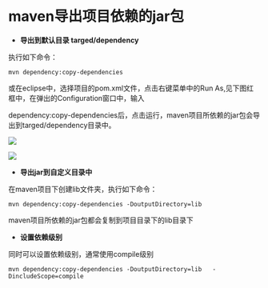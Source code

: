 # maven导出项目依赖的jar包

* **导出到默认目录 targed/dependency**

执行如下命令：

```text
mvn dependency:copy-dependencies
```

或在eclipse中，选择项目的pom.xml文件，点击右键菜单中的Run As,见下图红框中，在弹出的Configuration窗口中，输入

dependency:copy-dependencies后，点击运行，maven项目所依赖的jar包会导出到targed/dependency目录中。

[![](file:///C:/Users/tony/AppData/Local/Temp/enhtmlclip/Image%283%29.jpg)](http://static.oschina.net/uploads/space/2014/0326/093320_v2r1_1410765.jpg)

![](file:///C:/Users/tony/AppData/Local/Temp/enhtmlclip/Image%2815%29.png)

* **导出jar到自定义目录中**

在maven项目下创建lib文件夹，执行如下命令：

```text
mvn dependency:copy-dependencies -DoutputDirectory=lib
```

maven项目所依赖的jar包都会复制到项目目录下的lib目录下

* **设置依赖级别**

同时可以设置依赖级别，通常使用compile级别

```text
mvn dependency:copy-dependencies -DoutputDirectory=lib   -DincludeScope=compile
```

